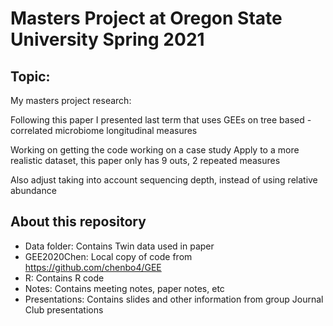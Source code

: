 # Masters Project at Oregon State University Spring 2021

## Topic:

My masters project research:

Following this paper I presented last term that uses GEEs on tree based - correlated microbiome longitudinal measures

Working on getting the code working on a case study
Apply to a more realistic dataset, this paper only has 9 outs, 2 repeated measures

Also adjust taking into account sequencing depth, instead of using relative abundance

## About this repository

 - Data folder: Contains Twin data used in paper
 - GEE2020Chen: Local copy of code from https://github.com/chenbo4/GEE
 - R: Contains R code
 - Notes: Contains meeting notes, paper notes, etc
 - Presentations: Contains slides and other information from group Journal Club presentations
